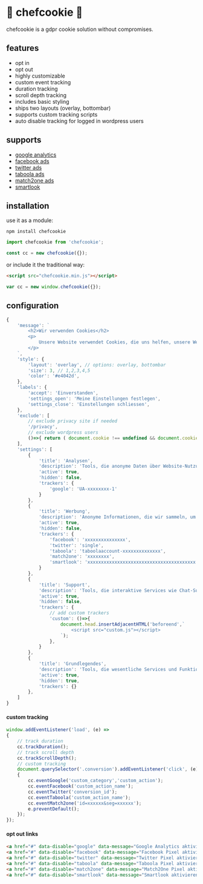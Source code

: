 # 👻 chefcookie 👻

chefcookie is a gdpr cookie solution without compromises.

## features

* opt in
* opt out
* highly customizable
* custom event tracking
* duration tracking
* scroll depth tracking
* includes basic styling
* ships two layouts (overlay, bottombar)
* supports custom tracking scripts
* auto disable tracking for logged in wordpress users

## supports

* [google analytics](https://analytics.google.com)
* [facebook ads](https://de-de.facebook.com/business/products/ads)
* [twitter ads](https://ads.twitter.com)
* [taboola ads](https://www.taboola.com)
* [match2one ads](https://www.match2one.com)
* [smartlook](https://www.smartlook.com)

## installation

use it as a module:
```
npm install chefcookie
```
```js
import chefcookie from 'chefcookie';
```
```js
const cc = new chefcookie({});
```

or include it the traditional way:
```html
<script src="chefcookie.min.js"></script>
```
```js
var cc = new window.chefcookie({});
```

## configuration

```js
{
    'message': `
        <h2>Wir verwenden Cookies</h2>
        <p>
            Unsere Website verwendet Cookies, die uns helfen, unsere Website zu verbessern, den bestmöglichen Service zu bieten und ein optimales Kundenerlebnis zu ermöglichen. <a href="#chefcookie__settings">Hier</a> können Sie Ihre Einstellungen verwalten. Indem Sie auf "<a href="#chefcookie__accept">Einverstanden</a>" klicken, erklären Sie sich damit einverstanden, dass Ihre Cookies für diesen Zweck verwendet werden. Weitere Informationen dazu finden Sie in unserer <a href="/privacy">Datenschutzerklärung</a>. Sollten Sie hiermit nicht einverstanden sein, können Sie die Verwendung von Cookies hier <a href="#chefcookie__decline">ablehnen</a>.
        </p>
    `,
    'style': {
        'layout': 'overlay', // options: overlay, bottombar
        'size': 3, // 1,2,3,4,5
        'color': '#e4042d',
    },
    'labels': {
        'accept': 'Einverstanden',
        'settings_open': 'Meine Einstellungen festlegen',
        'settings_close': 'Einstellungen schliessen',
    },
    'exclude': [
        // exclude privacy site if needed
        '/privacy',
        // exclude wordpress users
        ()=>{ return ( document.cookie !== undefined && document.cookie.indexOf('wp-settings-time') > -1 ); }
    ],
    'settings': [
        {
            'title': 'Analysen',
            'description': 'Tools, die anonyme Daten über Website-Nutzung und -Funktionalität sammeln. Wir nutzen die Erkenntnisse, um unsere Produkte, Dienstleistungen und das Benutzererlebnis zu verbessern.',
            'active': true,
            'hidden': false,
            'trackers': {
                'google': 'UA-xxxxxxxx-1'
            }
        },
        {
            'title': 'Werbung',
            'description': 'Anonyme Informationen, die wir sammeln, um Ihnen nützliche Produkte und Dienstleistungen empfehlen zu können.',
            'active': true,
            'hidden': false,
            'trackers': {
                'facebook': 'xxxxxxxxxxxxxxx',
                'twitter': 'single',
                'taboola': 'taboolaaccount-xxxxxxxxxxxxxx',
                'match2one': 'xxxxxxxx',
                'smartlook': 'xxxxxxxxxxxxxxxxxxxxxxxxxxxxxxxxxxxxxxxx'
            }
        },
        {
            'title': 'Support',
            'description': 'Tools, die interaktive Services wie Chat-Support und Kunden-Feedback-Tools unterstützen.',
            'active': true,
            'hidden': false,
            'trackers': {
                // add custom trackers
                'custom': ()=>{
                    document.head.insertAdjacentHTML('beforeend',`
                        <script src="custom.js"></script> 
                    `);
                },
            }
        },
        {
            'title': 'Grundlegendes',
            'description': 'Tools, die wesentliche Services und Funktionen ermöglichen, einschließlich Identitätsprüfung, Servicekontinuität und Standortsicherheit. Diese Option kann nicht abgelehnt werden.',
            'active': true,
            'hidden': true,
            'trackers': {}
        },
    ]    
}
```

#### custom tracking

```js
window.addEventListener('load', (e) =>
{
    // track duration
    cc.trackDuration();
    // track scroll depth
    cc.trackScrollDepth();
    // custom tracking
    document.querySelector('.conversion').addEventListener('click', (e) =>
    { 
        cc.eventGoogle('custom_category','custom_action');
        cc.eventFacebook('custom_action_name');
        cc.eventTwitter('conversion_id');
        cc.eventTaboola('custom_action_name');
        cc.eventMatch2one('id=xxxxxx&seg=xxxxxx');
        e.preventDefault();
    });
});
```

#### opt out links

```html
<a href="#" data-disable="google" data-message="Google Analytics aktivieren">Google Analytics deaktivieren</a><br/>
<a href="#" data-disable="facebook" data-message="Facebook Pixel aktivieren">Facebook Pixel deaktivieren</a><br/>
<a href="#" data-disable="twitter" data-message="Twitter Pixel aktivieren">Twitter Pixel deaktivieren</a><br/>
<a href="#" data-disable="taboola" data-message="Taboola Pixel aktivieren">Taboola Pixel deaktivieren</a><br/>
<a href="#" data-disable="match2one" data-message="Match2One Pixel aktivieren">Match2One Pixel deaktivieren</a><br/>
<a href="#" data-disable="smartlook" data-message="Smartlook aktivieren">Smartlook deaktivieren</a>
```